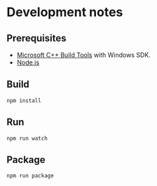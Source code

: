 # Development notes

## Prerequisites

- [Microsoft C++ Build Tools](https://visualstudio.microsoft.com/visual-cpp-build-tools/) with Windows SDK.
- [Node.js](https://nodejs.org/)


## Build

```
npm install
```

## Run

```
npm run watch
```

## Package

```
npm run package
```